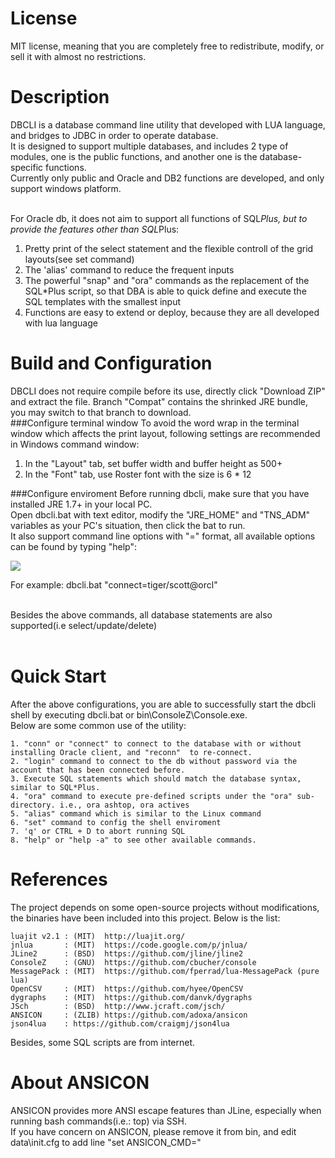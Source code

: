 License
============
MIT license, meaning that you are completely free to redistribute, modify, or sell it with almost no restrictions.

Description
=============

DBCLI is a database command line utility that developed with LUA language, and bridges to JDBC in order to operate database.<br> 
It is designed to support multiple databases, and includes 2 type of modules, one is the public functions, and another one is the database-specific functions.<br>
Currently only public and Oracle and DB2 functions are developed, and only support windows platform.<br><br>

For Oracle db, it does not aim to support all functions of SQL*Plus, but to provide the features other than SQL*Plus:<br>
1) Pretty print of the select statement and the flexible controll of the grid layouts(see set command)<br>
2) The 'alias' command to reduce the frequent inputs<br>
3) The powerful "snap" and "ora" commands as the replacement of the SQL*Plus script, so that DBA is able to quick define and execute the SQL templates with the smallest input<br>
4) Functions are easy to extend or deploy, because they are all developed with lua language<br>



Build and Configuration
============
DBCLI does not require compile before its use, directly click "Download ZIP" and extract the file. Branch "Compat" contains the shrinked JRE bundle, you may switch to that branch to download.<br>
###Configure terminal window
To avoid the word wrap in the terminal window which affects the print layout, following settings are recommended in Windows command window:<br>
1. In the "Layout" tab, set buffer width and buffer height as 500+<br>
2. In the "Font" tab, use Roster font with the size is 6 * 12<br>

###Configure enviroment
Before running dbcli, make sure that you have installed JRE 1.7+ in your local PC.<br>
Open dbcli.bat with text editor, modify the "JRE_HOME" and "TNS_ADM" variables as your PC's situation, then click the bat to run.<br>
It also support command line options with "<command>=<args>" format, all available options can be found by typing "help":<br>

[drag]:https://raw.githubusercontent.com/hyee/dbcli/master/help.gif
![][drag]

For example: dbcli.bat "connect=tiger/scott@orcl"<br><br>

Besides the above commands, all database statements are also supported(i.e select/update/delete)<br><br>

Quick Start
============
After the above configurations, you are able to successfully start the dbcli shell by executing dbcli.bat or bin\ConsoleZ\Console.exe.<br>
Below are some common use of the utility:<br>

    1. "conn" or "connect" to connect to the database with or without installing Oracle client, and "reconn"  to re-connect.
    2. "login" command to connect to the db without password via the account that has been connected before. 
    3. Execute SQL statements which should match the database syntax, similar to SQL*Plus.
    4. "ora" command to execute pre-defined scripts under the "ora" sub-directory. i.e., ora ashtop, ora actives
    5. "alias" command which is similar to the Linux command
    6. "set" command to config the shell enviroment
    7. 'q' or CTRL + D to abort running SQL
    8. "help" or "help -a" to see other available commands.

References
============
The project depends on some open-source projects without modifications, the binaries have been included into this project.
Below is the list:<br>

    luajit v2.1 : (MIT)  http://luajit.org/
    jnlua       : (MIT)  https://code.google.com/p/jnlua/
    JLine2      : (BSD)  https://github.com/jline/jline2
    ConsoleZ    : (GNU)  https://github.com/cbucher/console
    MessagePack : (MIT)  https://github.com/fperrad/lua-MessagePack (pure lua)
    OpenCSV     : (MIT)  https://github.com/hyee/OpenCSV
    dygraphs    : (MIT)  https://github.com/danvk/dygraphs
    JSch        : (BSD)  http://www.jcraft.com/jsch/
    ANSICON     : (ZLIB) https://github.com/adoxa/ansicon
    json4lua    : https://github.com/craigmj/json4lua
    

Besides, some SQL scripts are from internet.

About ANSICON
============
ANSICON provides more ANSI escape features than JLine, especially when running bash commands(i.e.: top) via SSH.<br/>
If you have concern on ANSICON, please remove it from bin, and edit data\init.cfg to add line "set ANSICON_CMD="